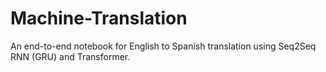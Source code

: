 # Machine-Translation
An end-to-end notebook for English to Spanish translation using Seq2Seq RNN (GRU) and Transformer.
